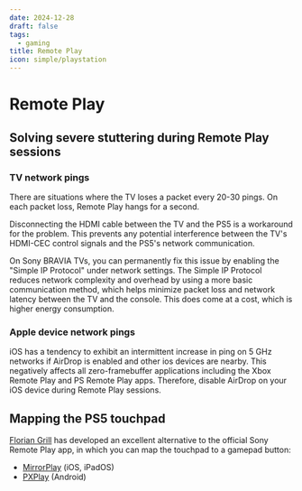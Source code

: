 ```yaml
---
date: 2024-12-28
draft: false
tags:
  - gaming
title: Remote Play
icon: simple/playstation
---
```


# Remote Play

## Solving severe stuttering during Remote Play sessions

### TV network pings

There are situations where the TV loses a packet every 20-30 pings. On each
packet loss, Remote Play hangs for a second.

Disconnecting the HDMI cable between the TV and the PS5 is a workaround for the
problem. This prevents any potential interference between the TV's HDMI-CEC
control signals and the PS5's network communication.

On Sony BRAVIA TVs, you can permanently fix this issue by enabling the "Simple
IP Protocol" under network settings. The Simple IP Protocol reduces network
complexity and overhead by using a more basic communication method, which helps
minimize packet loss and network latency between the TV and the console. This
does come at a cost, which is higher energy consumption.

### Apple device network pings

iOS has a tendency to exhibit an intermittent increase in ping on 5 GHz networks
if AirDrop is enabled and other ios devices are nearby. This negatively affects
all zero-framebuffer applications including the Xbox Remote Play and PS Remote
Play apps. Therefore, disable AirDrop on your iOS device during Remote Play
sessions.

## Mapping the PS5 touchpad

[Florian Grill](https://grill2010.github.io) has developed an excellent
alternative to the official Sony Remote Play app, in which you can map the
touchpad to a gamepad button:

- [MirrorPlay](https://apps.apple.com/my/app/mirrorplay-remote-streaming/id1638586503)
  (iOS, iPadOS)
- [PXPlay](https://play.google.com/store/apps/details?id=psplay.grill.com)
  (Android)
